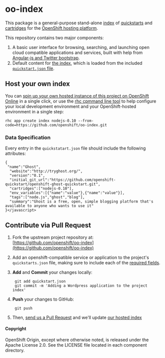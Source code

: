 # oo-index

This package is a general-purpose stand-alone [index](http://app-shifter.rhcloud.com) of [quickstarts](https://www.openshift.com/developers/extend) and [cartridges](https://www.openshift.com/developers/technologies/) for the [OpenShift hosting platform](http://openshift.github.io). 

This repository contains two major components: 

1. A basic user interface for browsing, searching, and launching open cloud compatible applications and services, built with help from [Angular-js and Twitter bootstrap](http://angular-ui.github.io/bootstrap/).
2. Default content for [the index](http://app-shifter.rhcloud.com), which is loaded from the included [`quickstart.json` file](https://github.com/openshift/oo-index/blob/master/quickstart.json).

## Host your own index

You can [spin up your own hosted instance of this project on OpenShift Online](https://openshift.redhat.com/app/console/application_types/custom?name=index&initial_git_url=https%3A%2F%2Fgithub.com/openshift/oo-index.git&cartridges[]=nodejs-0.10) in a single click, or use the [rhc cpmmand line tool](https://www.openshift.com/get-started#cli) to help configure your local development environment and your OpenShift-hosted environment in a single step:

    rhc app create index nodejs-0.10 --from-code=https://github.com/openshift/oo-index.git

### Data Specification

Every entry in the `quickstatart.json` file should include the following attributes:

    {
     "name":"Ghost",
      "website":"http://tryghost.org/",
      "version":"0.1",
      "initial_git_url":"https://github.com/openshift-quickstart/openshift-ghost-quickstart.git",
      "cartridges":["nodejs-0.10"],
      "env_variables":[{"name":"value"},{"name":"value"}],
      "tags":["node.js","ghost","blog"],
      "summary":"Ghost is a free, open, simple blogging platform that's available to anyone who wants to use it"
    }</javascript>

## Contribute via Pull Request

1. Fork the upstream project repository at: [https://github.com/openshift/oo-index](https://github.com/openshift/oo-index)
2. Add an openshift-compatible service or application to the project's `quickstarts.json` file, making sure to include each of the [required fields](#data-specification).
3. **Add** and **Commit** your changes locally:

        git add quickstart.json
        git commit -m 'Adding a Wordpress application to the project index'
    
4. **Push** your changes to GitHub:

        git push
    
5. Then, [send us a Pull Request](https://github.com/openshift/oo-index/pulls) and we'll update [our hosted index](http://app-shifter.rhcloud.com)


#### Copyright

OpenShift Origin, except where otherwise noted, is released under the Apache License 2.0. See the LICENSE file located in each component directory. 
